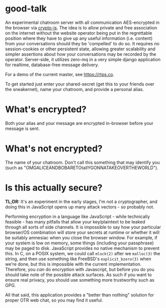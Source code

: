 good-talk
=========

An experimental chatroom server with all communication AES-encrypted in the browser via [crypto-js](https://crypto-js.googlecode.com).
The idea is to allow private and free association on the internet without the website operator being put in the regrettable position where they have to give up any useful information (i.e. content) from your conversations should they be 'compelled' to do so.
It requires no session-cookies or other persistent state, allowing greater scalability and simpler assertions about how your conversations may be recorded by the operator.
Server-side, it utilizes zero-mq in a very simple django application for realtime, database-free message delivery.

For a demo of the current master, see https://rtps.co.

To get started just enter your shared-secret (get this to your friends over the sneakernet), name your chatroom, and provide a personal alias.

What's encrypted?
================
Both your alias and your message are encrypted in-browser before your message is sent.

What's not encrypted?
=====================
The name of your chatroom.  Don't call this something that may identify you (such as "OMGALICEANDBOBARETOtallYGONNATAKEOVERTHEWORLD").

Is this actually secure?
========================
**TL;DR:** It's an experiment in the early stages, I'm not a cryptographer, and doing this in JavaScript opens up many attack vectors - so probably not.

Performing encryption in a language like JavaScript - while technically feasible - has many pitfalls that allow your key/plaintext to be leaked through all sorts of side channels. It is impossible to say how your particular browser/OS combination will store your secrets at runtime or whether it will be suitably amnesiac when you close the browser window.  For example, if your system is low on memory, some things (including your passphrase) may be paged to disk.
JavaScript provides no native mechanism to prevent this.  In C, on a POSIX system, we could call `mlock(2)` after we `malloc(3)` the string, and then use something like FreeBSD's `explicit_bzero(3)` when we're done, but this is impossible with the current implementation.
Therefore, you *can* do encryption with Javascript, but before you do you should take note of the possible attack surfaces.
As such if you want to ensure real privacy, you should use something more trustworthy such as GPG.

All that said, this application provides a "better than nothing" solution for proper OTR web chat, so you may find it useful.
